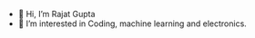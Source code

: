 - 👋 Hi, I’m Rajat Gupta
- 👀 I’m interested in Coding, machine learning and electronics. 

<!---
Rajat-Hbtu/Rajat-Hbtu is a ✨ special ✨ repository because its `README.md` (this file) appears on your GitHub profile.
You can click the Preview link to take a look at your changes.
--->

